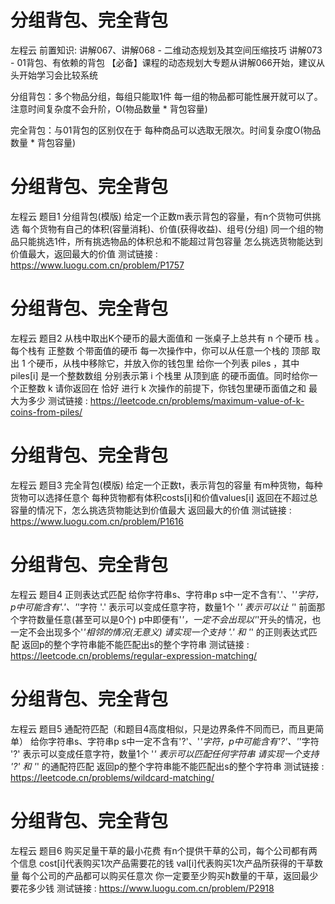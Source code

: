 <!-- Slide number: 1 -->
# 分组背包、完全背包
左程云
前置知识:
讲解067、讲解068 - 二维动态规划及其空间压缩技巧
讲解073 - 01背包、有依赖的背包
【必备】课程的动态规划大专题从讲解066开始，建议从头开始学习会比较系统

分组背包：多个物品分组，每组只能取1件
        每一组的物品都可能性展开就可以了。注意时间复杂度不会升阶，O(物品数量 * 背包容量)

完全背包：与01背包的区别仅在于 每种商品可以选取无限次。时间复杂度O(物品数量 * 背包容量)

<!-- Slide number: 2 -->
# 分组背包、完全背包
左程云
题目1
分组背包(模版)
给定一个正数m表示背包的容量，有n个货物可供挑选
每个货物有自己的体积(容量消耗)、价值(获得收益)、组号(分组)
同一个组的物品只能挑选1件，所有挑选物品的体积总和不能超过背包容量
怎么挑选货物能达到价值最大，返回最大的价值
测试链接 : https://www.luogu.com.cn/problem/P1757

<!-- Slide number: 3 -->
# 分组背包、完全背包
左程云
题目2
从栈中取出K个硬币的最大面值和
一张桌子上总共有 n 个硬币 栈 。每个栈有 正整数 个带面值的硬币
每一次操作中，你可以从任意一个栈的 顶部 取出 1 个硬币，从栈中移除它，并放入你的钱包里
给你一个列表 piles ，其中 piles[i] 是一个整数数组
分别表示第 i 个栈里 从顶到底 的硬币面值。同时给你一个正整数 k
请你返回在 恰好 进行 k 次操作的前提下，你钱包里硬币面值之和 最大为多少
测试链接 : https://leetcode.cn/problems/maximum-value-of-k-coins-from-piles/

<!-- Slide number: 4 -->
# 分组背包、完全背包
左程云
题目3
完全背包(模版)
给定一个正数t，表示背包的容量
有m种货物，每种货物可以选择任意个
每种货物都有体积costs[i]和价值values[i]
返回在不超过总容量的情况下，怎么挑选货物能达到价值最大
返回最大的价值
测试链接 : https://www.luogu.com.cn/problem/P1616

<!-- Slide number: 5 -->
# 分组背包、完全背包
左程云
题目4
正则表达式匹配
给你字符串s、字符串p
s中一定不含有'.'、'*'字符，p中可能含有'.'、'*'字符
'.' 表示可以变成任意字符，数量1个
'*' 表示可以让 '*' 前面那个字符数量任意(甚至可以是0个)
p中即便有'*'，一定不会出现以'*'开头的情况，也一定不会出现多个'*'相邻的情况(无意义)
请实现一个支持 '.' 和 '*' 的正则表达式匹配
返回p的整个字符串能不能匹配出s的整个字符串
测试链接 : https://leetcode.cn/problems/regular-expression-matching/

<!-- Slide number: 6 -->
# 分组背包、完全背包
左程云
题目5
通配符匹配（和题目4高度相似，只是边界条件不同而已，而且更简单）
给你字符串s、字符串p
s中一定不含有'?'、'*'字符，p中可能含有'?'、'*'字符
'?' 表示可以变成任意字符，数量1个
'*' 表示可以匹配任何字符串
请实现一个支持 '?' 和 '*' 的通配符匹配
返回p的整个字符串能不能匹配出s的整个字符串
测试链接 : https://leetcode.cn/problems/wildcard-matching/

<!-- Slide number: 7 -->
# 分组背包、完全背包
左程云
题目6
购买足量干草的最小花费
有n个提供干草的公司，每个公司都有两个信息
cost[i]代表购买1次产品需要花的钱
val[i]代表购买1次产品所获得的干草数量
每个公司的产品都可以购买任意次
你一定要至少购买h数量的干草，返回最少要花多少钱
测试链接 : https://www.luogu.com.cn/problem/P2918